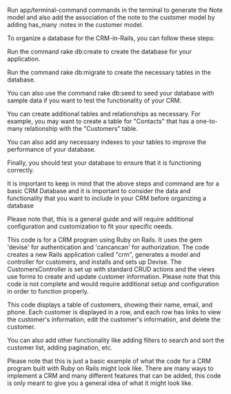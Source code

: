 Run app/terminal-command commands in the terminal to generate the Note model and also add the association of the note to the customer model by adding has_many :notes in the customer model.

To organize a database for the CRM-in-Rails, you can follow these steps:

Run the command rake db:create to create the database for your application.

Run the command rake db:migrate to create the necessary tables in the database.

You can also use the command rake db:seed to seed your database with sample data if you want to test the functionality of your CRM.

You can create additional tables and relationships as necessary. For example, you may want to create a table for "Contacts" that has a one-to-many relationship with the "Customers" table.

You can also add any necessary indexes to your tables to improve the performance of your database.

Finally, you should test your database to ensure that it is functioning correctly.

It is important to keep in mind that the above steps and command are for a basic CRM Database and it is important to consider the data and functionality that you want to include in your CRM before organizing a database

Please note that, this is a general guide and will require additional configuration and customization to fit your specific needs.

This code is for a CRM program using Ruby on Rails. It uses the gem 'devise' for authentication and 'cancancan' for authorization. The code creates a new Rails application called "crm", generates a model and controller for customers, and installs and sets up Devise. The CustomersController is set up with standard CRUD actions and the views use forms to create and update customer information.
Please note that this code is not complete and would require additional setup and configuration in order to function properly.

This code displays a table of customers, showing their name, email, and phone. Each customer is displayed in a row, and each row has links to view the customer's information, edit the customer's information, and delete the customer.

You can also add other functionality like adding filters to search and sort the customer list, adding pagination, etc.

Please note that this is just a basic example of what the code for a CRM program built with Ruby on Rails might look like. There are many ways to implement a CRM and many different features that can be added, this code is only meant to give you a general idea of what it might look like.

